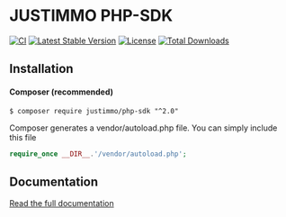 JUSTIMMO PHP-SDK
================
[![CI](https://github.com/justimmo/php-sdk/actions/workflows/ci.yml/badge.svg?branch=2.x)](https://github.com/justimmo/php-sdk/actions/workflows/ci.yml?branch=2.x)
[![Latest Stable Version](https://poser.pugx.org/justimmo/php-sdk/version.png)](https://packagist.org/packages/justimmo/php-sdk)
[![License](https://poser.pugx.org/justimmo/php-sdk/license.svg)](https://packagist.org/packages/justimmo/php-sdk)
[![Total Downloads](https://poser.pugx.org/justimmo/php-sdk/downloads.svg)](https://packagist.org/packages/justimmo/php-sdk)

Installation
------------
#### Composer (recommended)

```
$ composer require justimmo/php-sdk "^2.0"
```
Composer generates a vendor/autoload.php file. You can simply include this file
```php  
require_once __DIR__.'/vendor/autoload.php';
```

Documentation
-------------
<a href="http://justimmo.github.io/php-sdk/index.html" target="_blank">Read the full documentation</a>

